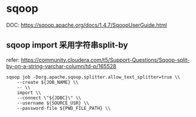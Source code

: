 # sqoop
DOC: https://sqoop.apache.org/docs/1.4.7/SqoopUserGuide.html

## sqoop import 采用字符串split-by  
  refer: https://community.cloudera.com/t5/Support-Questions/Sqoop-split-by-on-a-string-varchar-column/td-p/165528

```
sqoop job -Dorg.apache.sqoop.splitter.allow_text_splitter=true \\
    --create ${JOB_NAME} \\
    -- \\
    import \\
    --connect \"${JDBC}\" \\
    --username ${SOURCE_USR} \\
    --password-file ${PWD_FILE_PATH} \\
```

